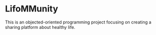 # LifoMMunity
This is an objected-oriented programming project focusing on creating a sharing platform about healthy life.
